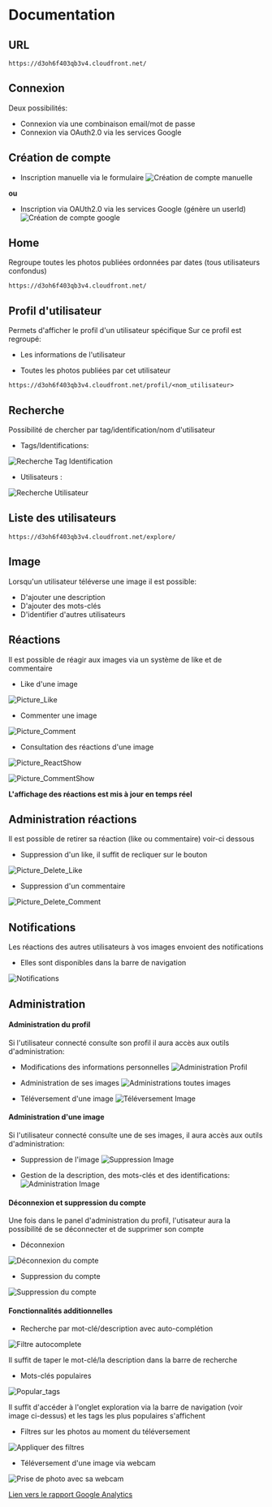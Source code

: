 # Documentation

## URL

``https://d3oh6f403qb3v4.cloudfront.net/``

## Connexion
Deux possibilités:

* Connexion via une combinaison email/mot de passe
* Connexion via OAuth2.0 via les services Google

## Création de compte

* Inscription manuelle via le formulaire
![Création de compte manuelle](./img/creation_compte_manuelle.png "Création de compte manuelle")


**ou**

* Inscription via OAUth2.0 via les services Google (génère un userId) 
![Création de compte google](./img/creation_compte_google.png "Création de compte Google")

## Home
Regroupe toutes les photos publiées ordonnées par dates (tous utilisateurs confondus) 

``https://d3oh6f403qb3v4.cloudfront.net/``


## Profil d'utilisateur
Permets d'afficher le profil d'un utilisateur spécifique
Sur ce profil est regroupé:
 
* Les informations de l'utilisateur

* Toutes les photos publiées par cet utilisateur  
 
``https://d3oh6f403qb3v4.cloudfront.net/profil/<nom_utilisateur>``

## Recherche
Possibilité de chercher par tag/identification/nom d'utilisateur

* Tags/Identifications:

![Recherche Tag Identification](./img/recherche_tag_identifications.png "Administration profil")


* Utilisateurs :

![Recherche Utilisateur](./img/recherche_utilisateur.png "Administration profil")


## Liste des utilisateurs

``https://d3oh6f403qb3v4.cloudfront.net/explore/``

## Image
Lorsqu'un utilisateur téléverse une image il est possible:
* D'ajouter une description
* D'ajouter des mots-clés
* D'identifier d'autres utilisateurs

## Réactions
Il est possible de réagir aux images via un système de like et de commentaire

* Like d'une image

![Picture_Like](./img/picture_like.png "Like une image")

* Commenter une image

![Picture_Comment](./img/picture_comment.png "Commenter une image")

* Consultation des réactions d'une image

![Picture_ReactShow](./img/picture_show_react.png "Afficher les réactions")

![Picture_CommentShow](./img/picture_comment_show.png "Afficher les commentaires")

**L'affichage des réactions est mis à jour en temps réel**

## Administration réactions
Il est possible de retirer sa réaction (like ou commentaire) voir-ci dessous

* Suppression d'un like, il suffit de recliquer sur le bouton

![Picture_Delete_Like](./img/picture_delete_like.png "Delike une image")

* Suppression d'un commentaire

![Picture_Delete_Comment](./img/picture_delete_comment.png "Supprimer commentaire")

## Notifications
Les réactions des autres utilisateurs à vos images envoient des notifications

* Elles sont disponibles dans la barre de navigation

![Notifications](./img/notifications.png "Notifications")

## Administration

#### Administration du profil

Si l'utilisateur connecté consulte son profil il aura accès aux outils d'administration:
* Modifications des informations personnelles
![Administration Profil](./img/administration_profil.png "Administration profil")

* Administration de ses images
![Administrations toutes images](./img/administration_toutes_images.png "Administrations toutes images")

* Téléversement d'une image
![Téléversement Image](./img/televersement_image.png "Téléversement Image")



#### Administration d'une image
Si l'utilisateur connecté consulte une de ses images, il aura accès aux outils d'administration:

* Suppression de l'image
![Suppression Image](./img/suppression_image.png "Suppression Image")

* Gestion de la description, des mots-clés et des identifications:
![Administration Image](./img/administration_image.png "Administration Image")

#### Déconnexion et suppression du compte
Une fois dans le panel d'administration du profil, l'utisateur aura la possibilité de se déconnecter et de supprimer son compte

* Déconnexion

![Déconnexion du compte](./img/deconnexion_compte.png "Déconnexion compte")

* Suppression du compte

![Suppression du compte](./img/suppression_compte.png "Suppression compte")

#### Fonctionnalités additionnelles

* Recherche par mot-clé/description avec auto-complétion
 
![Filtre autocomplete](./img/filter_tag.png "Autocomplete search")

Il suffit de taper le mot-clé/la description dans la barre de recherche


* Mots-clés populaires

![Popular_tags](./img/popular_tags.png "Tag populaires")

Il suffit d'accéder à l'onglet exploration via la barre de navigation (voir image ci-dessus) et les tags les plus populaires s'affichent

* Filtres sur les photos au moment du téléversement

![Appliquer des filtres](./img/upload_filter.png "Filtre photo")

* Téléversement d'une image via webcam

![Prise de photo avec sa webcam](./img/upload_webcam.png "Photo avec webcam")


[Lien vers le rapport Google Analytics](./Analytics.pdf)


